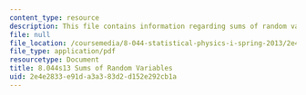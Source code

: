 ```yaml
---
content_type: resource
description: This file contains information regarding sums of random variables.
file: null
file_location: /coursemedia/8-044-statistical-physics-i-spring-2013/2e4e2833e91da3a383d2d152e292cb1a_MIT8_044S13_ProbabilityCh4.pdf
file_type: application/pdf
resourcetype: Document
title: 8.044s13 Sums of Random Variables
uid: 2e4e2833-e91d-a3a3-83d2-d152e292cb1a
---
```

